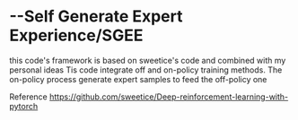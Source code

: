 # --Self Generate Expert Experience/SGEE 
this code's framework is based on sweetice's code and combined with my personal ideas
Tis code integrate off and on-policy training methods.
The on-policy process generate expert samples to feed the off-policy one

Reference
https://github.com/sweetice/Deep-reinforcement-learning-with-pytorch

